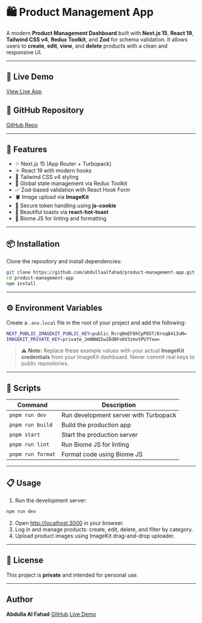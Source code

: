# 🛍️ Product Management App

A modern **Product Management Dashboard** built with **Next.js 15**, **React 19**, **Tailwind CSS v4**, **Redux Toolkit**, and **Zod** for schema validation.
It allows users to **create**, **edit**, **view**, and **delete** products with a clean and responsive UI.

---

## 🔗 Live Demo

[View Live App](https://product-management-app-nextjs.vercel.app/)

## 📂 GitHub Repository

[GitHub Repo](https://github.com/abdullaalfahad/product-management-app)

---

## 🚀 Features

* ✨ Next.js 15 (App Router + Turbopack)
* ⚛️ React 19 with modern hooks
* 🎨 Tailwind CSS v4 styling
* 🧠 Global state management via Redux Toolkit
* ✅ Zod-based validation with React Hook Form
* 🪣 Image upload via **ImageKit**
* 🍪 Secure token handling using **js-cookie**
* 🔔 Beautiful toasts via **react-hot-toast**
* 🧹 Biome JS for linting and formatting

---

## 📦 Installation

Clone the repository and install dependencies:

```bash
git clone https://github.com/abdullaalfahad/product-management-app.git
cd product-management-app
npm install
```

---

## ⚙️ Environment Variables

Create a `.env.local` file in the root of your project and add the following:

```bash
NEXT_PUBLIC_IMAGEKIT_PUBLIC_KEY=public_Rcrq0mEF8hCpP8ST/KroqB413uM=
IMAGEKIT_PRIVATE_KEY=private_2mNNNQIw28dBFo6V3zmvSPU7Yxw=
```

> ⚠️ **Note:** Replace these example values with your actual **ImageKit credentials** from your ImageKit dashboard. Never commit real keys to public repositories.

---

## 🧩 Scripts

| Command          | Description                           |
| ---------------- | ------------------------------------- |
| `pnpm run dev`    | Run development server with Turbopack |
| `pnpm run build`  | Build the production app              |
| `pnpm start`      | Start the production server           |
| `pnpm run lint`   | Run Biome JS for linting              |
| `pnpm run format` | Format code using Biome JS            |

---

## 📋 Usage

1. Run the development server:

```bash
npm run dev
```

2. Open [http://localhost:3000](http://localhost:3000) in your browser.
3. Log in and manage products: create, edit, delete, and filter by category.
4. Upload product images using ImageKit drag-and-drop uploader.

---

## 📝 License

This project is **private** and intended for personal use.

---

## Author

**Abdulla Al Fahad**
[GitHub](https://github.com/abdullaalfahad)
[Live Demo](https://product-management-app-nextjs.vercel.app/)
